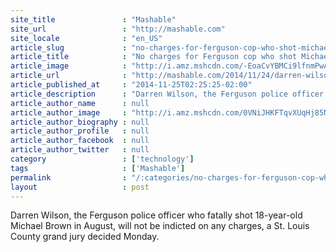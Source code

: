```yaml
---
site_title               : "Mashable"
site_url                 : "http://mashable.com"
site_locale              : "en_US"
article_slug             : "no-charges-for-ferguson-cop-who-shot-michael-brown"
article_title            : "No charges for Ferguson cop who shot Michael Brown"
article_image            : "http://i.amz.mshcdn.com/-EoaCvYBMCi9lfnmPwAd4-rOrDs=/1200x627/2014%2F11%2F25%2F86%2FMikeBrownMo.68706.jpg"
article_url              : "http://mashable.com/2014/11/24/darren-wilson-charges-michael-brown-ferguson/"
article_published_at     : "2014-11-25T02:25:25-02:00"
article_description      : "Darren Wilson, the Ferguson police officer who fatally shot 18-year-old Michael Brown in August, will not be indicted on any charges, a St. Louis County grand jury decided Monday."
article_author_name      : null
article_author_image     : "http://i.amz.mshcdn.com/0VNiJHKFTqvXUqHj85NBvtZRRSk=/90x90/2016%2F06%2F30%2F9d%2F201504080cHeadshot_20.71bfd.021d2.jpg"
article_author_biography : null
article_author_profile   : null
article_author_facebook  : null
article_author_twitter   : null
category                 : ['technology']
tags                     : ['Mashable']
permalink                : "/:categories/no-charges-for-ferguson-cop-who-shot-michael-brown/"
layout                   : post
---
```


Darren Wilson, the Ferguson police officer who fatally shot 18-year-old Michael Brown in August, will not be indicted on any charges, a St. Louis County grand jury decided Monday.
